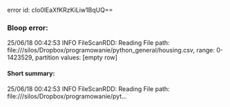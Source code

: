 error id: cIo0lEaXfKRzKiLiw1BqUQ==
### Bloop error:

25/06/18 00:42:53 INFO FileScanRDD: Reading File path: file://<HOME>/silos/Dropbox/programowanie/python_general/housing.csv, range: 0-1423529, partition values: [empty row]
#### Short summary: 

25/06/18 00:42:53 INFO FileScanRDD: Reading File path: file://<HOME>/silos/Dropbox/programowanie/pyt...